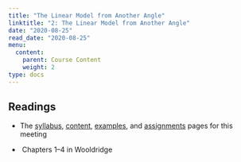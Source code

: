 ```yaml
---
title: "The Linear Model from Another Angle"
linktitle: "2: The Linear Model from Another Angle"
date: "2020-08-25"
read_date: "2020-08-25"
menu:
  content:
    parent: Course Content
    weight: 2
type: docs
---
```


## Readings

- The [syllabus](/syllabus/), [content](/content/), [examples](/example/), and [assignments](/assigment/) pages for this meeting

- <i class="fas fa-book"></i> &nbsp;Chapters 1–4 in Wooldridge 


